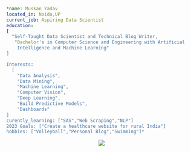 ```yaml
*name: Muskan Yadav
located_in: Noida,UP
current_job: Aspiring Data Scientist
education:
[
  "Self-Taught Data Scientist and Technical Blog Writer,
   "Bachelor's in Computer Science and Engineering with Artificial 
    Intelligence and Machine Learning"
]

Interests:
  [
    "Data Analysis",
    "Data Mining",
    "Machine Learning",
    "Computer Vision",
    "Deep Learning",
    "Build Predictive Models",
    "Dashboards"
]
curently_learning: ["SAS","Web Scraping","NLP"]
2023 Goals: ["Create a healthcare website for rural India"]
hobbies: ["Volleyball","Personal Blog","Swimming"]*
```



<p align="center">
  <img src="https://media.giphy.com/media/usXZmmgP9Z7kf39fnq/giphy.gif"/>
</p>
